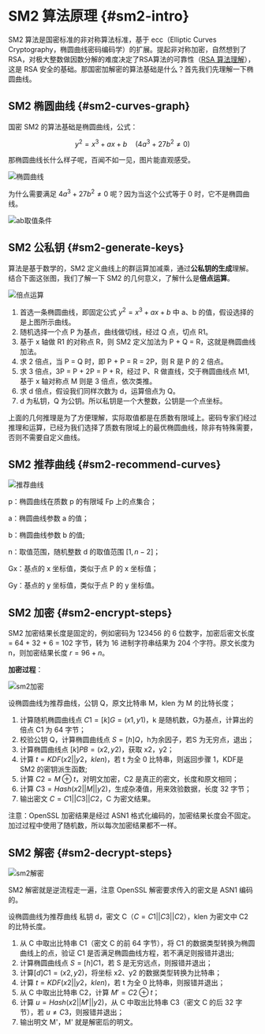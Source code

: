#  SM2 算法原理 {#sm2-intro}

SM2 算法是国密标准的非对称算法标准，基于 ecc（Elliptic Curves Cryptography，椭圆曲线密码编码学）的扩展。提起非对称加密，自然想到了 RSA，对极大整数做因数分解的难度决定了RSA算法的可靠性（[RSA 算法理解](https://muzipiao.github.io/2016/12/iOS-%E7%AB%AF-RSA-%E5%8A%A0%E5%AF%86/)），这是 RSA 安全的基础。那国密加解密的算法基础是什么？首先我们先理解一下椭圆曲线。

## SM2 椭圆曲线 {#sm2-curves-graph}

国密 SM2 的算法基础是椭圆曲线，公式：

$$y^2 = x^3 + ax + b \quad (4a^3 + 27b^2 ≠ 0)$$

那椭圆曲线长什么样子呢，百闻不如一见，图片能直观感受。

![椭圆曲线](/img/gmobjc-sm2-intro1.png)

为什么需要满足 $4a^3 + 27b^2 ≠ 0$ 呢？因为当这个公式等于 0 时，它不是椭圆曲线。

![ab取值条件](/img/gmobjc-sm2-intro2.png)

## SM2 公私钥 {#sm2-generate-keys}

算法是基于数学的，SM2 定义曲线上的群运算加减乘，通过**公私钥的生成**理解。结合下面这张图，我们了解一下 SM2 的几何意义，了解什么是**倍点运算**。

![倍点运算](/img/gmobjc-sm2-intro3.png)

1. 首选一条椭圆曲线，即固定公式 $y^2 = x^3 + ax + b$ 中 a、b 的值，假设选择的是上图所示曲线。
2. 随机选择一个点 P 为基点，曲线做切线，经过 Q 点，切点 R1。
3. 基于 x 轴做 R1 的对称点 R，则 SM2 定义加法为 P + Q = R，这就是椭圆曲线加法。
4. 求 2 倍点，当 P = Q 时，即 P + P = R = 2P，则 R 是 P 的 2 倍点。
5. 求 3 倍点，3P = P + 2P = P + R，经过 P、R 做直线，交于椭圆曲线点 M1, 基于 x 轴对称点 M 则是 3 倍点，依次类推。
6. 求 d 倍点，假设我们同样次数为 d，运算倍点为 Q。
7. d 为私钥，Q 为公钥。所以私钥是一个大整数，公钥是一个点坐标。

上面的几何推理是为了方便理解，实际取值都是在质数有限域上。密码专家们经过推理和运算，已经为我们选择了质数有限域上的最优椭圆曲线，除非有特殊需要，否则不需要自定义曲线。

## SM2 推荐曲线 {#sm2-recommend-curves}

![推荐曲线](/img/gmobjc-sm2-intro4.png)

p：椭圆曲线在质数 p 的有限域 Fp 上的点集合；

a：椭圆曲线参数 a 的值；

b：椭圆曲线参数 b 的值;

n：取值范围，随机整数 d 的取值范围 $[1,n-2]$；

Gx：基点的 x 坐标值，类似于点 P 的 x 坐标值；

Gy：基点的 y 坐标值，类似于点 P 的 y 坐标值。

## SM2 加密 {#sm2-encrypt-steps}

SM2 加密结果长度是固定的，例如密码为 123456 的 6 位数字，加密后密文长度 = 64 + 32 + 6 = 102 字节，转为 16 进制字符串结果为 204 个字符。原文长度为 n，则加密结果长度 $r = 96 + n$。

**加密过程**：

![sm2加密](/img/gmobjc-sm2-intro5.png)

设椭圆曲线为推荐曲线，公钥 Q，原文比特串 M，klen 为 M 的比特长度；

1. 计算随机椭圆曲线点 $C1 = [k]G=(x1, y1)$，k 是随机数，G为基点，计算出的倍点 C1 为 64 字节；
2. 校验公钥 Q，计算椭圆曲线点 $S=[h]Q$，h为余因子，若S 为无穷点，退出；
3. 计算椭圆曲线点 $[k]PB=(x2, y2)$，获取 x2，y2；
4. 计算 $t = KDF(x2||y2，klen)$，若 t 为全 0 比特串，则返回步骤 1，KDF是 SM2 的密钥派生函数;
5. 计算 $C2= M⊕t$，对明文加密，C2 是真正的密文，长度和原文相同；
6. 计算 $C3= Hash (x2||M||y2)$，生成杂凑值，用来效验数据，长度 32 字节；
7. 输出密文 $C=C1||C3||C2$，C 为密文结果。

注意：OpenSSL 加密结果是经过 ASN1 格式化编码的，加密结果长度会不固定。加过过程中使用了随机数，所以每次加密结果都不一样。

## SM2 解密 {#sm2-decrypt-steps}

![sm2解密](/img/gmobjc-sm2-intro6.png)

SM2 解密就是逆流程走一遍，注意 OpenSSL 解密要求传入的密文是 ASN1 编码的。

设椭圆曲线为推荐曲线 私钥 d，密文 C（$C=C1||C3||C2$），klen 为密文中 C2 的比特长度。

1. 从 C 中取出比特串 C1（密文 C 的前 64 字节），将 C1 的数据类型转换为椭圆曲线上的点，验证 C1 是否满足椭圆曲线方程，若不满足则报错并退出;
2. 计算椭圆曲线点 $S= [h]C1$，若 S 是无穷远点，则报错并退出；
3. 计算$[d]C1=(x2, y2)$，将坐标 x2、y2 的数据类型转换为比特串；
4. 计算 $t = KDF(x2||y2，klen)$，若 t 为全 0 比特串，则报错并退出；
5. 从 C 中取出比特串 C2，计算 $M'=C2⊕t$；
6. 计算 $u = Hash (x2||M'||y2)$，从 C 中取出比特串 C3（密文 C 的后 32 字节），若 $u≠C3$，则报错并退出；
7. 输出明文 M'，M' 就是解密后的明文。
